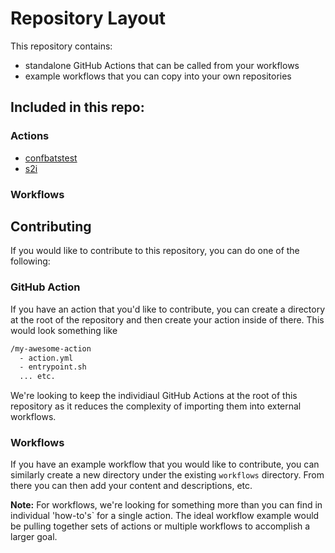 # Repository Layout

This repository contains:
- standalone GitHub Actions that can be called from your workflows
- example workflows that you can copy into your own repositories

## Included in this repo:

### Actions
- [confbatstest](/confbatstest)
- [s2i](/s2i)

### Workflows

## Contributing

If you would like to contribute to this repository, you can do one of the following:

### GitHub Action

If you have an action that you'd like to contribute, you can create a directory at the root of the repository and then create your action inside of there. This would look something like

```sh
/my-awesome-action
  - action.yml
  - entrypoint.sh
  ... etc.
```

We're looking to keep the individiaul GitHub Actions at the root of this repository as it reduces the complexity of importing them into external workflows.

### Workflows

If you have an example workflow that you would like to contribute, you can similarly create a new directory under the existing `workflows` directory. From there you can then add your content and descriptions, etc.

**Note:** For workflows, we're looking for something more than you can find in individual 'how-to's` for a single action. The ideal workflow example would be pulling together sets of actions or multiple workflows to accomplish a larger goal.

